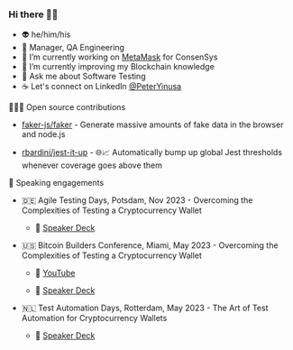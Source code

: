 ### Hi there 👋🏾

<!--
**PeterYinusa/PeterYinusa** is a ✨ _special_ ✨ repository because its `README.md` (this file) appears on your GitHub profile.

Here are some ideas to get you started:

- 🔭 I’m currently working on ...
- 🌱 I’m currently learning ...
- 👯 I’m looking to collaborate on ...
- 🤔 I’m looking for help with ...
- 💬 Ask me about ...
- 📫 How to reach me: ...
- 😄 Pronouns: ...
- ⚡ Fun fact: ...
-->
- 👽 he/him/his
- 🚀 Manager, QA Engineering
- 🦊 I’m currently working on [MetaMask](https://github.com/MetaMask/metamask-extension) for ConsenSys
- 🌱 I’m currently improving my Blockchain knowledge
- 💬 Ask me about Software Testing
- ☕️ Let's connect on LinkedIn [@PeterYinusa](https://www.linkedin.com/in/peteryinusa/)

👨🏾‍💻 Open source contributions
  
- [faker-js/faker](https://github.com/faker-js/faker) - Generate massive amounts of fake data in the browser and node.js

- [rbardini/jest-it-up](https://github.com/rbardini/jest-it-up) - 🌐📈 Automatically bump up global Jest thresholds whenever coverage goes above them

🎤 Speaking engagements

- 🇩🇪 Agile Testing Days, Potsdam, Nov 2023 - Overcoming the Complexities of Testing a Cryptocurrency Wallet

    - 🔗 [Speaker Deck](https://speakerdeck.com/peter_yinusa/overcoming-the-complexities-of-testing-a-cryptocurrency-wallet-nov-2023)

- 🇺🇸 Bitcoin Builders Conference, Miami, May 2023 - Overcoming the Complexities of Testing a Cryptocurrency Wallet 
        
    - 🔗 [YouTube](https://www.youtube.com/watch?v=vzgZqezLAN0)
        
    - 🔗 [Speaker Deck](https://speakerdeck.com/peter_yinusa/overcoming-the-complexities-of-testing-a-cryptocurrency-wallet) 

- 🇳🇱 Test Automation Days, Rotterdam, May 2023 - The Art of Test Automation for Cryptocurrency Wallets

    - 🔗 [Speaker Deck](https://speakerdeck.com/peter_yinusa/the-art-of-test-automation-for-cryptocurrency-wallets)
